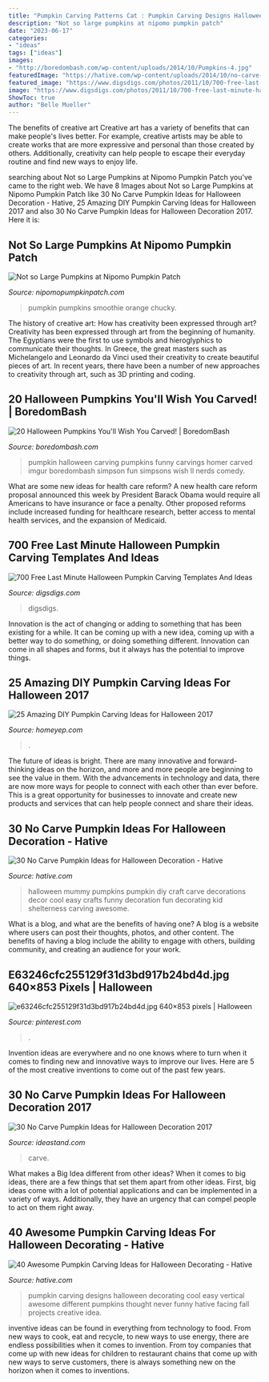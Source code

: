 ```yaml
---
title: "Pumpkin Carving Patterns Cat : Pumpkin Carving Designs Halloween Decorating Cool Easy Vertical Awesome Different Pumpkins Thought Never Funny Hative Facing Fall Projects Creative Idea"
description: "Not so large pumpkins at nipomo pumpkin patch"
date: "2023-06-17"
categories:
- "ideas"
tags: ["ideas"]
images:
- "http://boredombash.com/wp-content/uploads/2014/10/Pumpkins-4.jpg"
featuredImage: "https://hative.com/wp-content/uploads/2014/10/no-carve-pumpkin-ideas/2-mummy-pumpkin.jpg"
featured_image: "https://www.digsdigs.com/photos/2011/10/700-free-last-minute-halloween-pumpkin-carving-templates-and-ideas-3.jpg"
image: "https://www.digsdigs.com/photos/2011/10/700-free-last-minute-halloween-pumpkin-carving-templates-and-ideas-3.jpg"
ShowToc: true
author: "Belle Mueller"
---
```



The benefits of creative art
Creative art has a variety of benefits that can make people's lives better. For example, creative artists may be able to create works that are more expressive and personal than those created by others. Additionally, creativity can help people to escape their everyday routine and find new ways to enjoy life.

	

		
searching about Not so Large Pumpkins at Nipomo Pumpkin Patch you've came to the right web. We have 8 Images about Not so Large Pumpkins at Nipomo Pumpkin Patch like 30 No Carve Pumpkin Ideas for Halloween Decoration - Hative, 25 Amazing DIY Pumpkin Carving Ideas for Halloween 2017 and also 30 No Carve Pumpkin Ideas for Halloween Decoration 2017. Here it is:
		
    
## Not So Large Pumpkins At Nipomo Pumpkin Patch

<img loading=lazy src="https://nipomopumpkinpatch.com/Graphics/Pumpkin_Chucky_JohnnysL.jpg" onerror="this.onerror=null;this.src='https://tse4.mm.bing.net/th?id=OIP.krvEhAiGbl_LQVz3nghHPAAAAA&amp;pid=15.1';" alt="Not so Large Pumpkins at Nipomo Pumpkin Patch">

_Source: nipomopumpkinpatch.com_

>pumpkin pumpkins smoothie orange chucky. 

	

The history of creative art: How has creativity been expressed through art?
Creativity has been expressed through art from the beginning of humanity. The Egyptians were the first to use symbols and hieroglyphics to communicate their thoughts. In Greece, the great masters such as Michelangelo and Leonardo da Vinci used their creativity to create beautiful pieces of art. In recent years, there have been a number of new approaches to creativity through art, such as 3D printing and coding.

    
## 20 Halloween Pumpkins You&#039;ll Wish You Carved! | BoredomBash

<img loading=lazy src="http://boredombash.com/wp-content/uploads/2014/10/Pumpkins-4.jpg" onerror="this.onerror=null;this.src='https://tse4.mm.bing.net/th?id=OIP.3qojY1bzd4TP_xuw5B1AsQHaJ3&amp;pid=15.1';" alt="20 Halloween Pumpkins You&#039;ll Wish You Carved! | BoredomBash">

_Source: boredombash.com_

>pumpkin halloween carving pumpkins funny carvings homer carved imgur boredombash simpson fun simpsons wish ll nerds comedy. 

	

What are some new ideas for health care reform?
A new health care reform proposal announced this week by President Barack Obama would require all Americans to have insurance or face a penalty. Other proposed reforms include increased funding for healthcare research, better access to mental health services, and the expansion of Medicaid.

    
## 700 Free Last Minute Halloween Pumpkin Carving Templates And Ideas

<img loading=lazy src="https://www.digsdigs.com/photos/2011/10/700-free-last-minute-halloween-pumpkin-carving-templates-and-ideas-3.jpg" onerror="this.onerror=null;this.src='https://tse1.mm.bing.net/th?id=OIP.eiFtKPZGbfLTyt7097DLUwHaLH&amp;pid=15.1';" alt="700 Free Last Minute Halloween Pumpkin Carving Templates And Ideas">

_Source: digsdigs.com_

>digsdigs. 

	

Innovation is the act of changing or adding to something that has been existing for a while. It can be coming up with a new idea, coming up with a better way to do something, or doing something different. Innovation can come in all shapes and forms, but it always has the potential to improve things.

    
## 25 Amazing DIY Pumpkin Carving Ideas For Halloween 2017

<img loading=lazy src="https://homeyep.com/wp-content/uploads/2017/03/pumpkin-carving/17-pumpkin-carving-ideas-for-halloween.jpg" onerror="this.onerror=null;this.src='https://tse3.mm.bing.net/th?id=OIP.HH3hFn91NbSBdGMbtYCr3AHaID&amp;pid=15.1';" alt="25 Amazing DIY Pumpkin Carving Ideas for Halloween 2017">

_Source: homeyep.com_

>. 

	

The future of ideas is bright. There are many innovative and forward-thinking ideas on the horizon, and more and more people are beginning to see the value in them. With the advancements in technology and data, there are now more ways for people to connect with each other than ever before. This is a great opportunity for businesses to innovate and create new products and services that can help people connect and share their ideas.

    
## 30 No Carve Pumpkin Ideas For Halloween Decoration - Hative

<img loading=lazy src="https://hative.com/wp-content/uploads/2014/10/no-carve-pumpkin-ideas/2-mummy-pumpkin.jpg" onerror="this.onerror=null;this.src='https://tse1.mm.bing.net/th?id=OIP.XxVwlBWI4zRnADfGqVzCgwHaLG&amp;pid=15.1';" alt="30 No Carve Pumpkin Ideas for Halloween Decoration - Hative">

_Source: hative.com_

>halloween mummy pumpkins pumpkin diy craft carve decorations decor cool easy crafts funny decoration fun decorating kid shelterness carving awesome. 

	

What is a blog, and what are the benefits of having one?
A blog is a website where users can post their thoughts, photos, and other content. The benefits of having a blog include the ability to engage with others, building community, and creating an audience for your work.

    
## E63246cfc255129f31d3bd917b24bd4d.jpg 640×853 Pixels | Halloween

<img loading=lazy src="https://i.pinimg.com/736x/66/f9/ae/66f9ae252d879432f101f894fc850b3e--halloween--happy-halloween.jpg" onerror="this.onerror=null;this.src='https://tse3.mm.bing.net/th?id=OIP.J0k7yZXULWjmQSWxuUKhFgHaJ3&amp;pid=15.1';" alt="e63246cfc255129f31d3bd917b24bd4d.jpg 640×853 pixels | Halloween">

_Source: pinterest.com_

>. 

	

Invention ideas are everywhere and no one knows where to turn when it comes to finding new and innovative ways to improve our lives. Here are 5 of the most creative inventions to come out of the past few years.

    
## 30 No Carve Pumpkin Ideas For Halloween Decoration 2017

<img loading=lazy src="https://ideastand.com/wp-content/uploads/2014/10/no-carve-pumpkin-ideas/18-witch-pumpkin.jpg" onerror="this.onerror=null;this.src='https://tse2.mm.bing.net/th?id=OIP.7PG37TPrIKos-ENF-Z7slgHaIO&amp;pid=15.1';" alt="30 No Carve Pumpkin Ideas for Halloween Decoration 2017">

_Source: ideastand.com_

>carve. 

	

What makes a Big Idea different from other ideas?
When it comes to big ideas, there are a few things that set them apart from other ideas. First, big ideas come with a lot of potential applications and can be implemented in a variety of ways. Additionally, they have an urgency that can compel people to act on them right away.

    
## 40 Awesome Pumpkin Carving Ideas For Halloween Decorating - Hative

<img loading=lazy src="https://hative.com/wp-content/uploads/2014/10/pumpkin-carving-ideas/24-pumpkin-family.jpg" onerror="this.onerror=null;this.src='https://tse3.mm.bing.net/th?id=OIP.jUf8mguE0nMboep1QsloMQHaHa&amp;pid=15.1';" alt="40 Awesome Pumpkin Carving Ideas for Halloween Decorating - Hative">

_Source: hative.com_

>pumpkin carving designs halloween decorating cool easy vertical awesome different pumpkins thought never funny hative facing fall projects creative idea. 

	

inventive ideas can be found in everything from technology to food. From new ways to cook, eat and recycle, to new ways to use energy, there are endless possibilities when it comes to invention. From toy companies that come up with new ideas for children to restaurant chains that come up with new ways to serve customers, there is always something new on the horizon when it comes to inventions.


